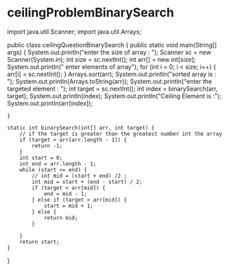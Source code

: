 # ceilingProblemBinarySearch
import java.util.Scanner;
import java.util.Arrays;

public class ceilingQuestionBinarySearch {
    public static void main(String[] args) {
        System.out.println("enter the size of array : ");
        Scanner sc = new Scanner(System.in);
        int size = sc.nextInt();
        int arr[] = new int[size];
        System.out.println(" enter elements of array");
        for (int i = 0; i < size; i++) {
            arr[i] = sc.nextInt();
        }
        Arrays.sort(arr);
        System.out.println("sorted array is : ");
        System.out.println(Arrays.toString(arr));
        System.out.println("enter the targeted element : ");
        int target = sc.nextInt();
        int index = binarySearch(arr, target);
        System.out.println(index);
        System.out.println("Ceiling  Element is :");
        System.out.println(arr[index]);

    }

    static int binarySearch(int[] arr, int target) {
        // if the target is greater than the greatest number int the array
        if (target > arr[arr.length - 1]) {
            return -1;
        }
        int start = 0;
        int end = arr.length - 1;
        while (start <= end) {
            // int mid = (start + end) /2 ;
            int mid = start + (end - start) / 2;
            if (target < arr[mid]) {
                end = mid - 1;
            } else if (target > arr[mid]) {
                start = mid + 1;
            } else {
                return mid;
            }

        }
        return start;
    }
}
